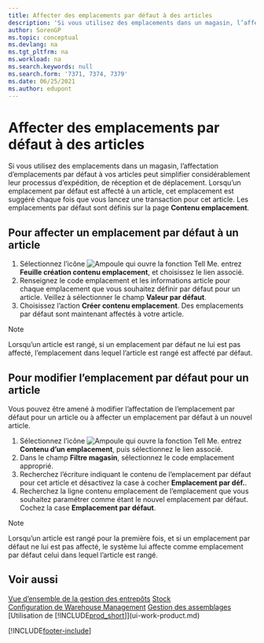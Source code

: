 ```yaml
---
title: Affecter des emplacements par défaut à des articles
description: 'Si vous utilisez des emplacements dans un magasin, l’affectation d’emplacements par défaut à vos articles peut simplifier considérablement leur processus d’expédition, de réception et de déplacement.'
author: SorenGP
ms.topic: conceptual
ms.devlang: na
ms.tgt_pltfrm: na
ms.workload: na
ms.search.keywords: null
ms.search.form: '7371, 7374, 7379'
ms.date: 06/25/2021
ms.author: edupont
---
```

# <a name="assign-default-bins-to-items"></a><a name="assign-default-bins-to-items"></a>Affecter des emplacements par défaut à des articles
Si vous utilisez des emplacements dans un magasin, l’affectation d’emplacements par défaut à vos articles peut simplifier considérablement leur processus d’expédition, de réception et de déplacement. Lorsqu’un emplacement par défaut est affecté à un article, cet emplacement est suggéré chaque fois que vous lancez une transaction pour cet article. Les emplacements par défaut sont définis sur la page **Contenu emplacement**.  

## <a name="to-assign-a-default-bin-to-an-item"></a><a name="to-assign-a-default-bin-to-an-item"></a>Pour affecter un emplacement par défaut à un article
1.  Sélectionnez l’icône ![Ampoule qui ouvre la fonction Tell Me.](media/ui-search/search_small.png "Dites-moi ce que vous voulez faire") entrez **Feuille création contenu emplacement**, et choisissez le lien associé.  
2.  Renseignez le code emplacement et les informations article pour chaque emplacement que vous souhaitez définir par défaut pour un article. Veillez à sélectionner le champ **Valeur par défaut**.  
3.  Choisissez l’action **Créer contenu emplacement**. Des emplacements par défaut sont maintenant affectés à votre article.  

> [!NOTE]  
>  Lorsqu’un article est rangé, si un emplacement par défaut ne lui est pas affecté, l’emplacement dans lequel l’article est rangé est affecté par défaut.  

## <a name="to-change-the-default-bin-for-an-item"></a><a name="to-change-the-default-bin-for-an-item"></a>Pour modifier l’emplacement par défaut pour un article
Vous pouvez être amené à modifier l’affectation de l’emplacement par défaut pour un article ou à affecter un emplacement par défaut à un nouvel article.
1.  Sélectionnez l’icône ![Ampoule qui ouvre la fonction Tell Me.](media/ui-search/search_small.png "Dites-moi ce que vous voulez faire") entrez **Contenu d’un emplacement**, puis sélectionnez le lien associé.  
2.  Dans le champ **Filtre magasin**, sélectionnez le code emplacement approprié.  
3.  Recherchez l’écriture indiquant le contenu de l’emplacement par défaut pour cet article et désactivez la case à cocher **Emplacement par déf.**.  
4.  Recherchez la ligne contenu emplacement de l’emplacement que vous souhaitez paramétrer comme étant le nouvel emplacement par défaut. Cochez la case **Emplacement par défaut**.  

> [!NOTE]  
>  Lorsqu’un article est rangé pour la première fois, et si un emplacement par défaut ne lui est pas affecté, le système lui affecte comme emplacement par défaut celui dans lequel l’article est rangé.  

## <a name="see-also"></a><a name="see-also"></a>Voir aussi
[Vue d’ensemble de la gestion des entrepôts](design-details-warehouse-management.md)
[Stock](inventory-manage-inventory.md)  
[Configuration de Warehouse Management](warehouse-setup-warehouse.md) 
[Gestion des assemblages](assembly-assemble-items.md)
[Utilisation de [!INCLUDE[prod_short](includes/prod_short.md)]](ui-work-product.md)


[!INCLUDE[footer-include](includes/footer-banner.md)]
